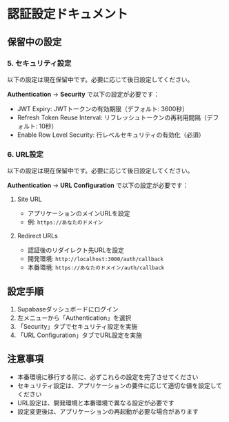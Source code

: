 # 認証設定ドキュメント

## 保留中の設定

### 5. セキュリティ設定
以下の設定は現在保留中です。必要に応じて後日設定してください。

**Authentication** → **Security** で以下の設定が必要です：

- JWT Expiry: JWTトークンの有効期限（デフォルト: 3600秒）
- Refresh Token Reuse Interval: リフレッシュトークンの再利用間隔（デフォルト: 10秒）
- Enable Row Level Security: 行レベルセキュリティの有効化（必須）

### 6. URL設定
以下の設定は現在保留中です。必要に応じて後日設定してください。

**Authentication** → **URL Configuration** で以下の設定が必要です：

1. Site URL
   - アプリケーションのメインURLを設定
   - 例: `https://あなたのドメイン`

2. Redirect URLs
   - 認証後のリダイレクト先URLを設定
   - 開発環境: `http://localhost:3000/auth/callback`
   - 本番環境: `https://あなたのドメイン/auth/callback`

## 設定手順

1. Supabaseダッシュボードにログイン
2. 左メニューから「Authentication」を選択
3. 「Security」タブでセキュリティ設定を実施
4. 「URL Configuration」タブでURL設定を実施

## 注意事項

- 本番環境に移行する前に、必ずこれらの設定を完了させてください
- セキュリティ設定は、アプリケーションの要件に応じて適切な値を設定してください
- URL設定は、開発環境と本番環境で異なる設定が必要です
- 設定変更後は、アプリケーションの再起動が必要な場合があります 